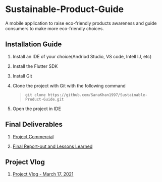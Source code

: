 # Sustainable-Product-Guide
A mobile application to raise eco-friendly products awareness and guide consumers to make more eco-friendly choices. 

## Installation Guide
1. Install an IDE of your choice(Andriod Studio, VS code, Intell IJ, etc)

2. Install the Flutter SDK

3. Install Git

4. Clone the project with Git with the following command

   > `git clone https://github.com/SanaKhan1997/Sustainable-Product-Guide.git`

6. Open the project in IDE

## Final Deliverables
1. [Project Commercial](https://youtu.be/PqprsKNLXFA)

2. [Final Report-out and Lessons Learned](https://github.com/SanaKhan1997/Sustainable-Product-Guide/blob/main/Documentation/Report.pdf)

## Project Vlog
1. [Project Vlog - March 17, 2021](https://youtu.be/0x4Rz2ObhJA)
